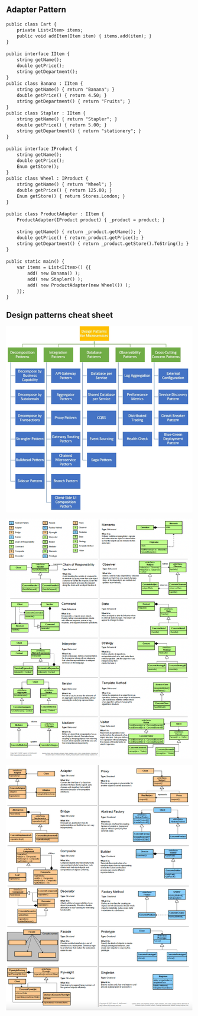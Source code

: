 ## Adapter Pattern
```
public class Cart {
	private List<Item> items;
	public void addItem(Item item) { items.add(item); }
}

public interface IItem {
	string getName();
	double getPrice();
	string getDepartment();
}
public class Banana : IItem {
	string getName() { return "Banana"; }
	double getPrice() { return 4.50; }
	string getDepartment() { return "Fruits"; }
}
public class Stapler : IItem {
	string getName() { return "Stapler"; }
	double getPrice() { return 5.00; }
	string getDepartment() { return "stationery"; }
}

public interface IProduct {
	string getName();
	double getPrice();
	Enum getStore();
}
public class Wheel : IProduct {
	string getName() { return "Wheel"; }
	double getPrice() { return 125.00; }
	Enum getStore() { return Stores.London; }
}

public class ProductAdapter : IItem {
	ProductAdapter(IProduct product) { _product = product; }

	string getName() { return _product.getName(); }
	double getPrice() { return_product.getPrice(); }
	string getDepartment() { return _product.getStore().ToString(); }
}

public static main() {
	var items = List<IItem>() {{
		add( new Banana() );
		add( new Stapler() );
		add( new ProductAdapter(new Wheel()) );
	}};
}
```

## Design patterns cheat sheet  
![Microservices Design Patterns](../examples/resources/microservices_design_patterns.png)  

![Design Patterns Cheat Sheet 1](../examples/resources/design_patterns_cheat_sheet_1.png)  
  
![Design Patterns Cheat Sheet 2](../examples/resources/design_patterns_cheat_sheet_2.png)
